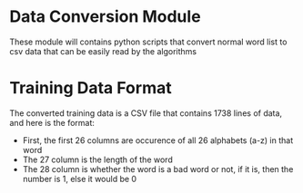 # Data Conversion Module
These module will contains python scripts that convert normal word list 
to csv data that can be easily read by the algorithms

# Training Data Format
The converted training data is a CSV file that contains 1738 lines of data, and here is the format:
- First, the first 26 columns are occurence of all 26 alphabets (a-z) in that word
- The 27 column is the length of the word
- The 28 column is whether the word is a bad word or not, if it is, then the number is 1, else it would be 0
